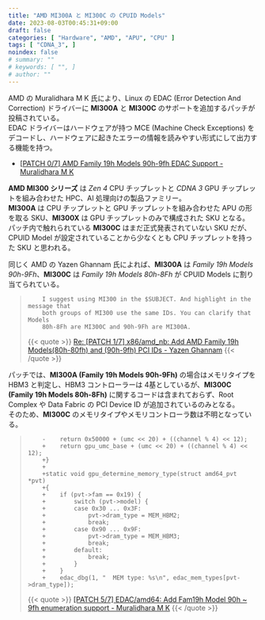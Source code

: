 ```yaml
---
title: "AMD MI300A と MI300C の CPUID Models"
date: 2023-08-03T00:45:31+09:00
draft: false
categories: [ "Hardware", "AMD", "APU", "CPU" ]
tags: [ "CDNA_3", ]
noindex: false
# summary: ""
# keywords: [ "", ]
# author: ""
---
```


AMD の Muralidhara M K 氏により、Linux の EDAC (Error Detection And Correction) ドライバーに **MI300A** と **MI300C** のサポートを追加するパッチが投稿されている。  
EDAC ドライバーはハードウェアが持つ MCE (Machine Check Exceptions) をデコードし、ハードウェアに起きたエラーの情報を読みやすい形式にして出力する機能を持つ。  

 * [[PATCH 0/7] AMD Family 19h Models 90h-9fh EDAC Support - Muralidhara M K](https://lore.kernel.org/linux-edac/20230720125425.3735538-1-muralimk@amd.com/)

**AMD MI300 シリーズ** は *Zen 4* CPU チップレットと *CDNA 3* GPU チップレットを組み合わせた HPC、AI 処理向けの製品ファミリー。  
**MI300A** は CPU チップレットと GPU チップレットを組み合わせた APU の形を取る SKU、**MI300X** は GPU チップレットのみで構成された SKU となる。  
パッチ内で触れられている **MI300C** はまだ正式発表されていない SKU だが、CPUID Model が設定されていることから少なくとも CPU チップレットを持った SKU と思われる。  

同じく AMD の Yazen Ghannam 氏によれば、**MI300A** は *Family 19h Models 90h-9Fh*、**MI300C** は *Family 19h Models 80h-8Fh* が CPUID Models に割り当てられている。  

 >         I suggest using MI300 in the $SUBJECT. And highlight in the message that
 >         both groups of MI300 use the same IDs. You can clarify that Models
 >         80h-8Fh are MI300C and 90h-9Fh are MI300A.
 >
 > {{< quote >}} [Re: [PATCH 1/7] x86/amd_nb: Add AMD Family 19h Models(80h-80fh) and (90h-9fh) PCI IDs - Yazen Ghannam](https://lore.kernel.org/linux-edac/6bce6a44-890e-9d50-dd10-e621b4d2a735@amd.com/) {{< /quote >}}

パッチでは、**MI300A (Family 19h Models 90h-9Fh)** の場合はメモリタイプを HBM3 と判定し、HBM3 コントローラーは 4基としているが、**MI300C (Family 19h Models 80h-8Fh)** に関するコードは含まれておらず、Root Complex や Data Fabric の PCI Device ID が追加されているのみとなる。  
そのため、**MI300C** のメモリタイプやメモリコントローラ数は不明となっている。  

 >         -	return 0x50000 + (umc << 20) + ((channel % 4) << 12);
 >         +	return gpu_umc_base + (umc << 20) + ((channel % 4) << 12);
 >         +}
 >         +
 >         +static void gpu_determine_memory_type(struct amd64_pvt *pvt)
 >         +{
 >         +	if (pvt->fam == 0x19) {
 >         +		switch (pvt->model) {
 >         +		case 0x30 ... 0x3F:
 >         +			pvt->dram_type = MEM_HBM2;
 >         +			break;
 >         +		case 0x90 ... 0x9F:
 >         +			pvt->dram_type = MEM_HBM3;
 >         +			break;
 >         +		default:
 >         +			break;
 >         +		}
 >         +	}
 >         +	edac_dbg(1, "  MEM type: %s\n", edac_mem_types[pvt->dram_type]);
 >
 > {{< quote >}} [[PATCH 5/7] EDAC/amd64: Add Fam19h Model 90h ~ 9fh enumeration support - Muralidhara M K](https://lore.kernel.org/linux-edac/20230720125425.3735538-6-muralimk@amd.com/) {{< /quote >}}
